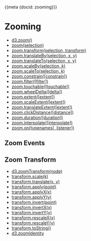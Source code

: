 {{meta {docid: zooming}}}

<style>

</style>

<script src="https://d3js.org/d3.v5.min.js"></script>

# Zooming

+ [d3.zoom()](https://github.com/d3/d3-zoom#zoom)
+ [zoom(selection)](https://github.com/d3/d3-zoom#_zoom)
+ [zoom.transform(selection, transform)](https://github.com/d3/d3-zoom#zoom_transform)
+ [zoom.translateBy(selection, x, y)](https://github.com/d3/d3-zoom#zoom_translateBy)
+ [zoom.translateTo(selection, x, y)](https://github.com/d3/d3-zoom#zoom_translateTo)
+ [zoom.scaleBy(selection, k)](https://github.com/d3/d3-zoom#zoom_scaleBy)
+ [zoom.scaleTo(selection, k)](https://github.com/d3/d3-zoom#zoom_scaleTo)
+ [zoom.constrain([constrain])](https://github.com/d3/d3-zoom#zoom_constrain)
+ [zoom.filter([filter])](https://github.com/d3/d3-zoom#zoom_filter)
+ [zoom.touchable([touchable])](https://github.com/d3/d3-zoom#zoom_touchable)
+ [zoom.wheelDelta([delta])](https://github.com/d3/d3-zoom#zoom_wheelDelta)
+ [zoom.extent([extent])](https://github.com/d3/d3-zoom#zoom_extent)
+ [zoom.scaleExtent([extent])](https://github.com/d3/d3-zoom#zoom_scaleExtent)
+ [zoom.translateExtent([extent])](https://github.com/d3/d3-zoom#zoom_translateExtent)
+ [zoom.clickDistance([distance])](https://github.com/d3/d3-zoom#zoom_clickDistance)
+ [zoom.duration([duration])](https://github.com/d3/d3-zoom#zoom_duration)
+ [zoom.interpolate([interpolate])](https://github.com/d3/d3-zoom#zoom_interpolate)
+ [zoom.on(typenames[, listener])](https://github.com/d3/d3-zoom#zoom_on)


## Zoom Events


## Zoom Transform

+ [d3.zoomTransform(node)](https://github.com/d3/d3-zoom#zoomTransform)
+ [transform.scale(k)](https://github.com/d3/d3-zoom#transform_scale)
+ [transform.translate(x, y)](https://github.com/d3/d3-zoom#transform_translate)
+ [transform.apply(point)](https://github.com/d3/d3-zoom#transform_apply)
+ [transform.applyX(x)](https://github.com/d3/d3-zoom#transform_applyX)
+ [transform.applyY(y)](https://github.com/d3/d3-zoom#transform_applyY)
+ [transform.invert(point)](https://github.com/d3/d3-zoom#transform_invert)
+ [transform.invertX(x)](https://github.com/d3/d3-zoom#transform_invertX)
+ [transform.invertY(y)](https://github.com/d3/d3-zoom#transform_invertY)
+ [transform.rescaleX(x)](https://github.com/d3/d3-zoom#transform_rescaleX)
+ [transform.rescaleY(y)](https://github.com/d3/d3-zoom#transform_rescaleY)
+ [transform.toString()](https://github.com/d3/d3-zoom#transform_toString)
+ [d3.zoomIdentity](https://github.com/d3/d3-zoom#zoomIdentity)
